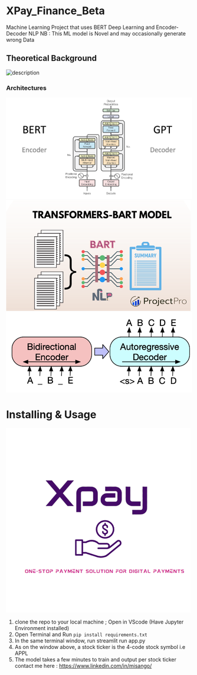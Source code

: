 # XPay_Finance_Beta
Machine Learning Project that uses BERT Deep Learning and Encoder-Decoder NLP
NB : This ML model is Novel and may occasionally generate wrong Data

## Theoretical Background 
![description](img4png)
### Architectures 
![description](images/BERT.png)
![description](images/BART.png)
![description](images/over_view.png)

# Installing & Usage
![description](images/cover.png)
1. clone the repo to your local machine ; Open in VScode (Have Jupyter Environment installed)
2. Open Terminal and Run `pip install requirements.txt`
3. In the same terminal window, run streamlit run app.py
4. As on the window above, a stock ticker is the 4-code stock symbol i.e APPL
5. The model takes a few minutes to train and output per stock ticker
contact me here : https://www.linkedin.com/in/misango/